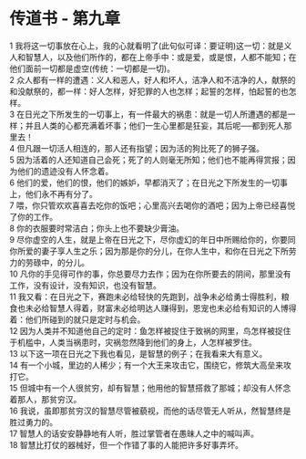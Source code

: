 # 传道书 - 第九章
  
 1 我将这一切事放在心上，我的心就看明了(此句似可译：要证明)这一切：就是义人和智慧人，以及他们所作的，都在上帝手中：或是爱，或是恨，人都不能知；在他们面前一切都是虚空(传统：一切都是一切)。  
 2 众人都有一样的遭遇：义人和恶人，好人和坏人，洁净人和不洁净的人，献祭的和没献祭的，都一样：好人怎样，好犯罪的人也怎样；起誓的怎样，怕起誓的也怎样。  
 3 在日光之下所发生的一切事上，有一件最大的祸患：就是一切人所遭遇的都是一样；并且人类的心都充满着坏事；他们一生心里都是狂妄，其后呢──都到死人那里去！  
 4 但凡跟一切活人相连的，那人还有指望；因为活的狗比死了的狮子强。  
 5 因为活着的人还知道自己会死；死了的人则毫无所知；他们也不能再得赏报；因为他们的遗迹没有人怀念着。  
 6 他们的爱，他们的恨，他们的嫉妒，早都消灭了；在日光之下所发生的一切事上，他们永不再有分了。  
 7 喂，你只管欢欢喜喜去吃你的饭吧；心里高兴去喝你的酒吧；因为上帝已经喜悦了你的工作。  
 8 你的衣服要时常洁白；你头上也不要缺少膏油。  
 9 尽你虚空的人生，就是上帝在日光之下，尽你虚幻的年日中所赐给你的，你要同你所爱的妻子享人生之乐；因为那是你的分儿，在你人生中，和你在日光之下所劳力的劳碌中，的分儿。  
 10 凡你的手见得可作的事，你总要尽力去作；因为在你所要去的阴间，那里没有工作，没有设计，没有知识，也没有智慧。  
 11 我又看：在日光之下，赛跑未必给轻快的先跑到，战争未必给勇士得胜利，粮食也未必给智慧人得着，财富未必给明达人赚得到，恩宠也未必给有知识的人博得着：他们所碰到的就只是定时与机会。  
 12 因为人类并不知道他自己的定时：鱼怎样被捉住于致祸的网里，鸟怎样被捉住于机槛中，人类当祸患时，灾祸忽然降到他们的身上，人怎样被罗住。  
 13 以下这一项在日光之下我也看见，是智慧的例子；在我看来大有意义。  
 14 有一个小城，里边的人稀少；有一个大王来攻击它，围绕它，修筑大高垒来攻打它。  
 15 但城中有一个人很贫穷，却有智慧；他用他的智慧搭救了那城；却没有人怀念着那人，那贫穷汉。  
 16 我说，虽即那贫穷汉的智慧尽管被藐视，而他的话尽管无人听从，然智慧终是胜过勇力的。  
 17 智慧人的话安安静静地有人听，胜过掌管者在愚昧人之中的喊叫声。  
 18 智慧比打仗的器械好，但一个作错了事的人能把许多好事弄坏。